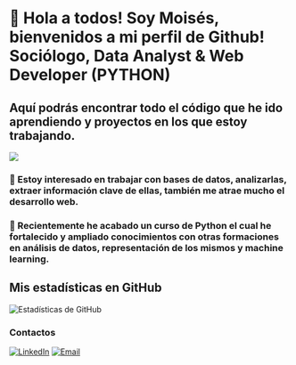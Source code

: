 # 👋 Hola a todos! Soy Moisés,  bienvenidos a mi perfil de Github! Sociólogo, Data Analyst & Web Developer (PYTHON)
## Aquí podrás encontrar todo el código que he ido aprendiendo y proyectos en los que estoy trabajando.
  ![](https://www.ucatalunya.edu.co/img/blog/herramientas-de-analisis-de-datos.jpg)
### 👀 Estoy interesado en trabajar con bases de datos, analizarlas, extraer información clave de ellas, también me atrae mucho el desarrollo web.
### 🌱 Recientemente he acabado un curso de Python el cual he fortalecido y ampliado conocimientos con otras formaciones en análisis de datos, representación de los mismos y machine learning.


## Mis estadísticas en GitHub
![Estadísticas de GitHub](https://github-readme-stats.vercel.app/api?username=MiNSp4iN&show_icons=true&theme=dark&count_private=true&hide=stars,issues)

### Contactos
[![LinkedIn](https://img.shields.io/badge/-Moisés_Illanes_Nieto-blue?style=flat&logo=linkedin&logoColor=white)](https://www.linkedin.com/in/mois%C3%A9s-illanes-nieto-bb97b9128/)
[![Email](https://img.shields.io/badge/millanesnieto@hotmail.com-white?style=flat&logo=gmail)](mailto:millanesnieto@hotmail.com)
